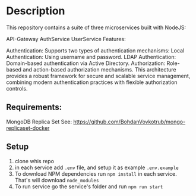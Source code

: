 # Description

This repository contains a suite of three microservices built with NodeJS:

API-Gateway
AuthService
UserService
Features:

Authentication: Supports two types of authentication mechanisms:
Local Authentication: Using username and password.
LDAP Authentication: Domain-based authentication via Active Directory.
Authorization: Role-based and action-based authorization mechanisms.
This architecture provides a robust framework for secure and scalable service management, combining modern authentication practices with flexible authorization controls.

## Requirements: 

MongoDB Replica Set
See: https://github.com/BohdanVovkotrub/mongo-replicaset-docker 

## Setup

1. clone whis repo
2. in each service add ```.env``` file, and setup it as example ```.env.example```
3. To download NPM dependencies run ```npm install``` in each service. That's will download ```node_modules```
4. To run service go the service's folder and run ```npm run start```
